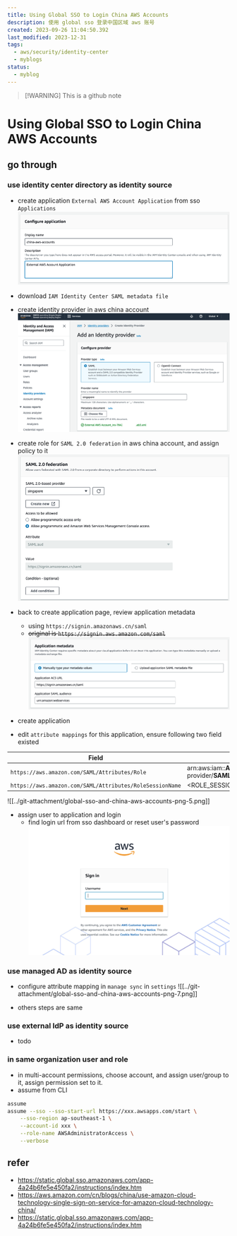 ```yaml
---
title: Using Global SSO to Login China AWS Accounts
description: 使用 global sso 登录中国区域 aws 账号
created: 2023-09-26 11:04:50.392
last_modified: 2023-12-31
tags:
  - aws/security/identity-center
  - myblogs
status:
  - myblog
---
```

> [!WARNING] This is a github note

# Using Global SSO to Login China AWS Accounts
## go through
### use identity center directory as identity source
- create application `External AWS Account Application` from sso `Applications`
![global-sso-and-china-aws-accounts-png-1.png](../git-attachment/global-sso-and-china-aws-accounts-png-1.png)
- download `IAM Identity Center SAML metadata file` 

- create identity provider in aws china account
![global-sso-and-china-aws-accounts-png-2.png](../git-attachment/global-sso-and-china-aws-accounts-png-2.png)

- create role for `SAML 2.0 federation` in aws china account, and assign policy to it
![global-sso-and-china-aws-accounts-png-3.png](../git-attachment/global-sso-and-china-aws-accounts-png-3.png)

- back to create application page, review application metadata
    - using `https://signin.amazonaws.cn/saml`
    - ~~original is `https://signin.aws.amazon.com/saml`~~
![global-sso-and-china-aws-accounts-png-4.png](../git-attachment/global-sso-and-china-aws-accounts-png-4.png)

- create application
- edit `attribute mappings` for this application, ensure following two field existed

| Field                                                  | Value                                                                                                      | Format      |
| ------------------------------------------------------ | ---------------------------------------------------------------------------------------------------------- | ----------- |
| `https://aws.amazon.com/SAML/Attributes/Role`            | arn:aws:iam::**ACCOUNTID**:saml-provider/**SAMLPROVIDERNAME**,arn:aws:iam::**ACCOUNTID**:role/**ROLENAME** | unspecified |
| `https://aws.amazon.com/SAML/Attributes/RoleSessionName` | <ROLE_SESSION_NAME> must match [a-zA-Z_0-9+=,.@-]{2,64}                                                    | unspecified |

![[../git-attachment/global-sso-and-china-aws-accounts-png-5.png]]

- assign user to application and login
    - find login url from sso dashboard or reset user's password
![global-sso-and-china-aws-accounts-png-6.png|400](../git-attachment/global-sso-and-china-aws-accounts-png-6.png)

### use managed AD as identity source
- configure attribute mapping in `manage sync` in `settings`
![[../git-attachment/global-sso-and-china-aws-accounts-png-7.png]]

- others steps are same 

### use external IdP as identity source
- todo


### in same organization user and role
- in multi-account permissions, choose account, and assign user/group to it, assign permission set to it.
- assume from CLI
```sh
assume 
assume --sso --sso-start-url https://xxx.awsapps.com/start \
    --sso-region ap-southeast-1 \
    --account-id xxx \
    --role-name AWSAdministratorAccess \
    --verbose
```

## refer
- https://static.global.sso.amazonaws.com/app-4a24b6fe5e450fa2/instructions/index.htm
- https://aws.amazon.com/cn/blogs/china/use-amazon-cloud-technology-single-sign-on-service-for-amazon-cloud-technology-china/
- https://static.global.sso.amazonaws.com/app-4a24b6fe5e450fa2/instructions/index.htm


